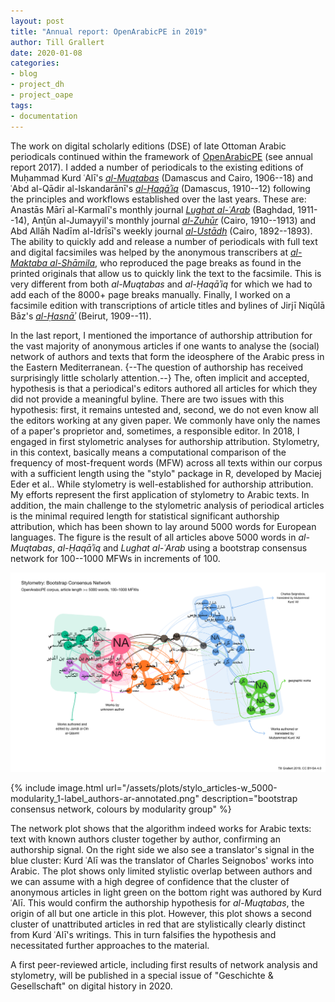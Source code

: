 ```yaml
---
layout: post
title: "Annual report: OpenArabicPE in 2019"
author: Till Grallert
date: 2020-01-08
categories:
- blog
- project_dh
- project_oape
tags:
- documentation
---
```


The work on digital scholarly editions (DSE) of late Ottoman Arabic periodicals continued within the framework of [OpenArabicPE](https://github.com/openarabicpe) (see annual report 2017). I added a number of periodicals to the existing editions of Muḥammad Kurd ʿAlī's [*al-Muqtabas*](https://github.com/tillgrallert/digital-muqtabas 'current state of the project') (Damascus and Cairo, 1906--18) and ʿAbd al-Qādir al-Iskandarānī's  [*al-Ḥaqāʾiq*](https://github.com/OpenArabicPE/digital-haqaiq 'current state of the project') (Damascus, 1910--12) following the principles and workflows established over the last years. These are: Anastās Mārī al-Karmalī's monthly journal [*Lughat al-ʿArab*](https://github.com/OpenArabicPE/journal_lughat-al-arab) (Baghdad, 1911--14), Anṭūn al-Jumayyil's monthly journal [*al-Zuhūr*](https://github.com/openarabicpe/journal_al-zuhur) (Cairo, 1910--1913) and Abd Allāh Nadīm al-Idrīsī's weekly journal [*al-Ustādh*](https://github.com/openarabicpe/journal_al-ustadh) (Cairo, 1892--1893). The ability to quickly add and release a number of periodicals with full text and digital facsimiles was helped by the anonymous transcribers at [*al-Maktaba al-Shāmila*](http://www.shamela.ws), who reproduced the page breaks as found in the printed originals that allow us to quickly link the text to the facsimile. This is very different from both *al-Muqtabas* and *al-Ḥaqāʾiq* for which we had to add each of the 8000+ page breaks manually. Finally, I worked on a facsimile edition with transcriptions of article titles and bylines of Jirjī Niqūlā Bāz's [*al-Ḥasnāʾ*](https://github.com/OpenArabicPE/journal_al-hasna) (Beirut, 1909--11).

<!-- advances in stylometry -->
In the last report, I mentioned the importance of authorship attribution for the vast majority of anonymous articles if one wants to analyse the (social) network of authors and texts that form the ideosphere of the Arabic press in the Eastern Mediterranean. {--The question of authorship has received surprisingly little scholarly attention.--} The, often implicit and accepted, hypothesis is that a periodical's editors authored all articles for which they did not provide a meaningful byline. There are two issues with this hypothesis: first, it remains untested and, second, we do not even know all the editors working at any given paper. We commonly have only the names of a paper's proprietor and, sometimes, a responsible editor. In 2018, I engaged in first stylometric analyses for authorship attribution. Stylometry, in this context, basically means a computational comparison of the frequency of most-frequent words (MFW) across all texts within our corpus with a sufficient length using the "stylo" package in R, developed by Maciej Eder et al.. While stylometry is well-established for authorship attribution. My efforts represent the first application of stylometry to Arabic texts. In addition, the main challenge to the stylometric analysis of periodical articles is the minimal required length for statistical significant authorship attribution, which has been shown to lay around 5000 words for European languages. The figure is the result of all articles above 5000 words in *al-Muqtabas*, *al-Ḥaqāʾiq* and *Lughat al-ʿArab* using a bootstrap consensus network for 100--1000 MFWs in increments of 100.

![Figure: bootstrap consensus network, colours by modularity group](/assets/plots/stylo_articles-w_5000-modularity_1-label_authors-ar-annotated.png)

{% include image.html url="/assets/plots/stylo_articles-w_5000-modularity_1-label_authors-ar-annotated.png" description="bootstrap consensus network, colours by modularity group" %}

The network plot shows that the algorithm indeed works for Arabic texts: text with known authors cluster together by author, confirming an authorship signal. On the right side we also see a translator's signal in the blue cluster: Kurd ʿAlī was the translator of Charles Seignobos' works into Arabic. The plot shows only limited stylistic overlap between authors and we can assume with a high degree of confidence that the cluster of anonymous articles in light green on the bottom right was authored by Kurd ʿAlī. This would confirm the authorship hypothesis for *al-Muqtabas*, the origin of all but one article in this plot. However, this plot shows a second cluster of unattributed articles in red that are stylistically clearly distinct from Kurd ʿAlī's writings. This in turn falsifies the hypothesis and necessitated further approaches to the material.

A first peer-reviewed article, including first results of network analysis and stylometry, will be published in a special issue of "Geschichte & Gesellschaft" on digital history in 2020.